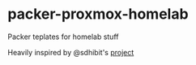 # packer-proxmox-homelab
Packer teplates for homelab stuff

Heavily inspired by @sdhibit's [project](https://github.com/sdhibit/packer-proxmox-templates)
